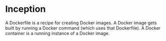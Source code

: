 # Inception

A Dockerfile is a recipe for creating Docker images. A Docker image gets built by running a Docker command (which uses that Dockerfile). A Docker container is a running instance of a Docker image.

<!---
docker build -t hello-world .
docker run -p 80:80 -v /User/Benjamin...:/var/www/html/ hello-world
--->
